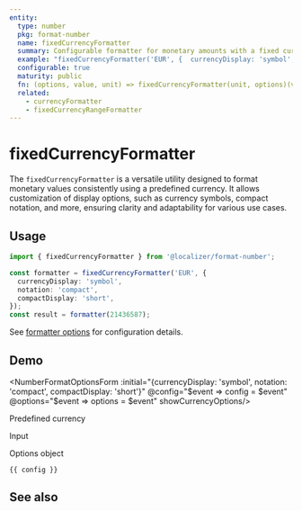 ```yaml
---
entity:
  type: number
  pkg: format-number
  name: fixedCurrencyFormatter
  summary: Configurable formatter for monetary amounts with a fixed currency.
  example: "fixedCurrencyFormatter('EUR', {  currencyDisplay: 'symbol',  notation: 'compact',  compactDisplay: 'short'})(21436587)"
  configurable: true
  maturity: public
  fn: (options, value, unit) => fixedCurrencyFormatter(unit, options)(value)
  related:
    - currencyFormatter
    - fixedCurrencyRangeFormatter
---
```


# fixedCurrencyFormatter <Package name="format-number"/>

The `fixedCurrencyFormatter` is a versatile utility designed to format monetary values consistently using a predefined currency. It allows customization of display options, such as currency symbols, compact notation, and more, ensuring clarity and adaptability for various use cases.

## Usage

```typescript twoslash
import { fixedCurrencyFormatter } from '@localizer/format-number';

const formatter = fixedCurrencyFormatter('EUR', {
  currencyDisplay: 'symbol',
  notation: 'compact',
  compactDisplay: 'short',
});
const result = formatter(21436587);
```

See [formatter options](./options/index.md) for configuration details.

## Demo

<script setup>
  import { ref } from 'vue';
  import { NFormItem } from 'naive-ui/es/form';
  import { NInputNumber } from 'naive-ui/es/input-number';
  import { NSelect } from 'naive-ui/es/select';
  import { NDivider } from 'naive-ui/es/divider';
  import NumberFormatOptionsForm from './NumberFormatOptionsForm.vue';
  import { currencyName } from '@localizer/format';

  const value = ref(21436587);
  const config = ref();
  const options = ref({});

  const unit = ref('EUR');

  const unitOptions = Intl.supportedValuesOf('currency').map(currency => ({label: `${currency} - ${currencyName(currency).localize('en-US')}`, value: currency}));

</script>

<EntityDemo :args="[options, value, unit]">

<NumberFormatOptionsForm :initial="{currencyDisplay: 'symbol', notation: 'compact', compactDisplay: 'short'}" @config="$event => config = $event" @options="$event => options = $event" showCurrencyOptions/>

<NDivider title-placement="left">Predefined currency</NDivider>
<NFormItem label="Currency"><NSelect filterable v-model:value="unit" :options="unitOptions"/></NFormItem>

<NDivider title-placement="left">Input</NDivider>
<NFormItem label="Value"><NInputNumber clearable v-model:value="value" /></NFormItem>

<NDivider title-placement="left">Options object</NDivider>

```-vue
{{ config }}
```

</EntityDemo>

## See also

<Entities />
